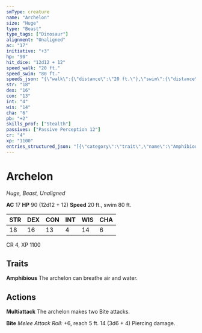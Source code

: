 ```yaml
---
smType: creature
name: "Archelon"
size: "Huge"
type: "Beast"
type_tags: ["Dinosaur"]
alignment: "Unaligned"
ac: "17"
initiative: "+3"
hp: "90"
hit_dice: "12d12 + 12"
speed_walk: "20 ft."
speed_swim: "80 ft."
speeds_json: "{\"walk\":{\"distance\":\"20 ft.\"},\"swim\":{\"distance\":\"80 ft.\"}}"
str: "18"
dex: "16"
con: "13"
int: "4"
wis: "14"
cha: "6"
pb: "+2"
skills_prof: ["Stealth"]
passives: ["Passive Perception 12"]
cr: "4"
xp: "1100"
entries_structured_json: "[{\"category\":\"trait\",\"name\":\"Amphibious\",\"text\":\"The archelon can breathe air and water.\"},{\"category\":\"action\",\"name\":\"Multiattack\",\"text\":\"The archelon makes two Bite attacks.\"},{\"category\":\"action\",\"name\":\"Bite\",\"text\":\"*Melee Attack Roll:* +6, reach 5 ft. 14 (3d6 + 4) Piercing damage.\",\"kind\":\"Melee Attack Roll\",\"to_hit\":\"+6\",\"range\":\"5 ft\",\"damage\":\"14 (3d6 + 4) Piercing\"}]"
---
```


# Archelon
*Huge, Beast, Unaligned*

**AC** 17
**HP** 90 (12d12 + 12)
**Speed** 20 ft., swim 80 ft.

| STR | DEX | CON | INT | WIS | CHA |
| --- | --- | --- | --- | --- | --- |
| 18 | 16 | 13 | 4 | 14 | 6 |

CR 4, XP 1100

## Traits

**Amphibious**
The archelon can breathe air and water.

## Actions

**Multiattack**
The archelon makes two Bite attacks.

**Bite**
*Melee Attack Roll:* +6, reach 5 ft. 14 (3d6 + 4) Piercing damage.
